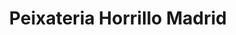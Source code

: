 ---
title: "Peixateria Horrillo Madrid"
url: /sant-andreu-de-la-barca/peixateria-horrillo-madrid/
shop: marisco
---